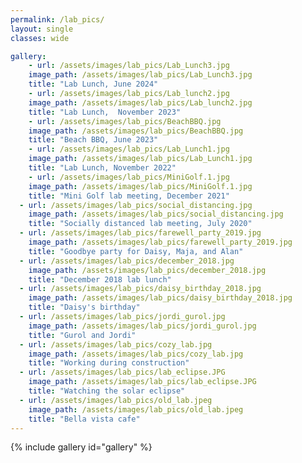 ```yaml
---
permalink: /lab_pics/
layout: single
classes: wide

gallery:
    - url: /assets/images/lab_pics/Lab_Lunch3.jpg
    image_path: /assets/images/lab_pics/Lab_Lunch3.jpg
    title: "Lab Lunch, June 2024"
    - url: /assets/images/lab_pics/Lab_lunch2.jpg
    image_path: /assets/images/lab_pics/Lab_lunch2.jpg
    title: "Lab Lunch,  November 2023"
    - url: /assets/images/lab_pics/BeachBBQ.jpg
    image_path: /assets/images/lab_pics/BeachBBQ.jpg
    title: "Beach BBQ, June 2023"
    - url: /assets/images/lab_pics/Lab_Lunch1.jpg
    image_path: /assets/images/lab_pics/Lab_Lunch1.jpg
    title: "Lab Lunch, November 2022"
    - url: /assets/images/lab_pics/MiniGolf.1.jpg
    image_path: /assets/images/lab_pics/MiniGolf.1.jpg
    title: "Mini Golf lab meeting, December 2021"
  - url: /assets/images/lab_pics/social_distancing.jpg
    image_path: /assets/images/lab_pics/social_distancing.jpg
    title: "Socially distanced lab meeting, July 2020"
  - url: /assets/images/lab_pics/farewell_party_2019.jpg
    image_path: /assets/images/lab_pics/farewell_party_2019.jpg
    title: "Goodbye party for Daisy, Maja, and Alan"
  - url: /assets/images/lab_pics/december_2018.jpg
    image_path: /assets/images/lab_pics/december_2018.jpg
    title: "December 2018 lab lunch"
  - url: /assets/images/lab_pics/daisy_birthday_2018.jpg
    image_path: /assets/images/lab_pics/daisy_birthday_2018.jpg
    title: "Daisy's birthday"
  - url: /assets/images/lab_pics/jordi_gurol.jpg
    image_path: /assets/images/lab_pics/jordi_gurol.jpg
    title: "Gurol and Jordi"
  - url: /assets/images/lab_pics/cozy_lab.jpg
    image_path: /assets/images/lab_pics/cozy_lab.jpg
    title: "Working during construction"
  - url: /assets/images/lab_pics/lab_eclipse.JPG
    image_path: /assets/images/lab_pics/lab_eclipse.JPG
    title: "Watching the solar eclipse"
  - url: /assets/images/lab_pics/old_lab.jpeg
    image_path: /assets/images/lab_pics/old_lab.jpeg
    title: "Bella vista cafe"
---
```


{% include gallery id="gallery" %}


